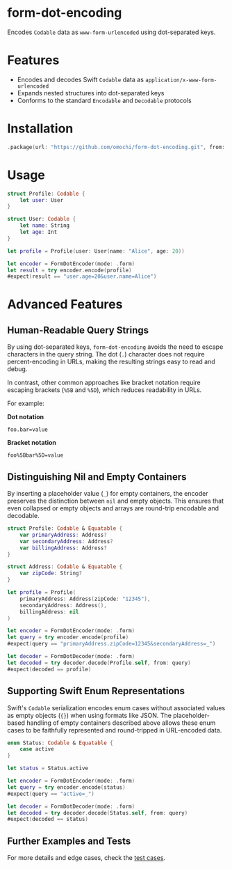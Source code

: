 # form-dot-encoding

Encodes `Codable` data as `www-form-urlencoded` using dot-separated keys.

# Features

- Encodes and decodes Swift `Codable` data as `application/x-www-form-urlencoded`
- Expands nested structures into dot-separated keys
- Conforms to the standard `Encodable` and `Decodable` protocols

# Installation

```swift
.package(url: "https://github.com/omochi/form-dot-encoding.git", from: "0.1.1")
```

# Usage

```swift
struct Profile: Codable {
    let user: User
}

struct User: Codable {
    let name: String
    let age: Int
}

let profile = Profile(user: User(name: "Alice", age: 20))

let encoder = FormDotEncoder(mode: .form)
let result = try encoder.encode(profile)
#expect(result == "user.age=20&user.name=Alice")
```

# Advanced Features

## Human-Readable Query Strings

By using dot-separated keys, `form-dot-encoding` avoids the need to escape characters in the query string. The dot (`.`) character does not require percent-encoding in URLs, making the resulting strings easy to read and debug.

In contrast, other common approaches like bracket notation require escaping brackets (`%5B` and `%5D`), which reduces readability in URLs.

For example:

**Dot notation**

```
foo.bar=value
```

**Bracket notation**

```
foo%5Bbar%5D=value
```

## Distinguishing Nil and Empty Containers

By inserting a placeholder value (`_`) for empty containers, the encoder preserves the distinction between `nil` and empty objects. This ensures that even collapsed or empty objects and arrays are round-trip encodable and decodable.

```swift
struct Profile: Codable & Equatable {
    var primaryAddress: Address?
    var secondaryAddress: Address?
    var billingAddress: Address?
}

struct Address: Codable & Equatable {
    var zipCode: String?
}

let profile = Profile(
    primaryAddress: Address(zipCode: "12345"),
    secondaryAddress: Address(),
    billingAddress: nil
)

let encoder = FormDotEncoder(mode: .form)
let query = try encoder.encode(profile)
#expect(query == "primaryAddress.zipCode=12345&secondaryAddress=_")

let decoder = FormDotDecoder(mode: .form)
let decoded = try decoder.decode(Profile.self, from: query)
#expect(decoded == profile)
```

## Supporting Swift Enum Representations

Swift's `Codable` serialization encodes enum cases without associated values as empty objects (`{}`) when using formats like JSON. The placeholder-based handling of empty containers described above allows these enum cases to be faithfully represented and round-tripped in URL-encoded data.

```swift
enum Status: Codable & Equatable {
    case active
}

let status = Status.active

let encoder = FormDotEncoder(mode: .form)
let query = try encoder.encode(status)
#expect(query == "active=_")

let decoder = FormDotDecoder(mode: .form)
let decoded = try decoder.decode(Status.self, from: query)
#expect(decoded == status)
```

## Further Examples and Tests

For more details and edge cases, check the [test cases](Tests/FormDotEncodingTests).
